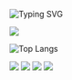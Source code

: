 ![Typing SVG](https://readme-typing-svg.demolab.com?font=Fira+Code&pause=1000&color=F7F7F7&width=435&lines=Hi%2C%20I%27m%20Diego%20Natanael!;I%27m%20a%20software%20developer;I%20love%20building%20cool%20things!)

<!-- For Followers -->
<img src="https://img.shields.io/github/followers/DiegoNatanael?style=for-the-badge&logo=github&label=Followers&color=0891b2" />

<!-- For Stars on a specific repo -->
<!-- <img src="https://img.shields.io/github/stars/YOUR_USERNAME/YOUR_REPO?style=for-the-badge&logo=github&label=Stars&color=2088FF" />


<!-- The top languages card -->
![Top Langs](https://github-readme-stats.vercel.app/api/top-langs/?username=DiegoNatanael&layout=compact&theme=tokyonight)

<img src="https://img.shields.io/badge/Python-3776AB?style=for-the-badge&logo=python&logoColor=white" />
<img src="https://img.shields.io/badge/JavaScript-F7DF1E?style=for-the-badge&logo=javascript&logoColor=black" />
<img src="https://img.shields.io/badge/Linux-FCC624?style=for-the-badge&logo=linux&logoColor=black" />
<img src="https://img.shields.io/badge/GIT-E44C30?style=for-the-badge&logo=git&logoColor=white" />

<!--
**DiegoNatanael/DiegoNatanael** is a ✨ _special_ ✨ repository because its `README.md` (this file) appears on your GitHub profile.

Here are some ideas to get you started:

- 🔭 I’m currently working on ...
- 🌱 I’m currently learning ...
- 👯 I’m looking to collaborate on ...
- 🤔 I’m looking for help with ...
- 💬 Ask me about ...
- 📫 How to reach me: ...
- 😄 Pronouns: ...
- ⚡ Fun fact: ...
-->
